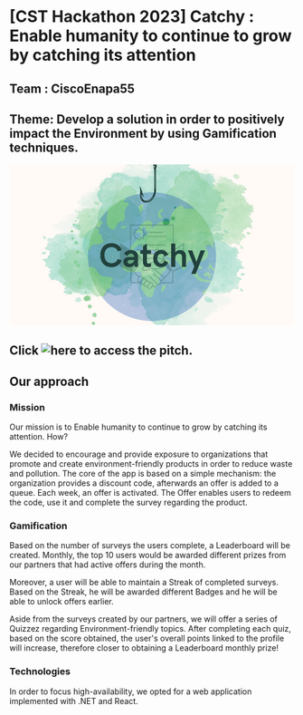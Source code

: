 # [CST Hackathon 2023] Catchy : Enable humanity to continue to grow by catching its attention

## Team : CiscoEnapa55 

## Theme: Develop a solution in order to positively impact the Environment by using Gamification techniques.

![](https://github.com/davidbejenariu/cst-hackathon/blob/main/Assets/Catchy_Presentation/1_README.png)

## Click ![here](https://www.canva.com/design/DAFe5rfcTGQ/kpxqLw2SddIrfDXiv1Is2g/viewutm_content=DAFe5rfcTGQ&utm_campaign=designshare&utm_medium=link2&utm_source=sharebutton) to access the pitch.

## Our approach

### Mission

Our mission is to Enable humanity to continue to grow by catching its attention. How? 

We decided to encourage and provide exposure to organizations that promote and create environment-friendly products in order to reduce waste and pollution. The core of the app is based on a simple mechanism: the organization provides a discount code, afterwards an offer is added to a queue. Each week, an offer is activated. The Offer enables users to redeem the code, use it and complete the survey regarding the product. 

### Gamification 

Based on the number of surveys the users complete, a Leaderboard will be created. Monthly, the top 10 users would be awarded different prizes from our partners that had active offers during the month. 

Moreover, a user will be able to maintain a Streak of completed surveys. Based on the Streak, he will be awarded different Badges and he will be able to unlock offers earlier.

Aside from the surveys created by our partners, we will offer a series of Quizzez regarding Environment-friendly topics. After completing each quiz, based on the score obtained, the user's overall points linked to the profile will increase, therefore closer to obtaining a Leaderboard monthly prize!

### Technologies

In order to focus high-availability, we opted for a web application implemented with .NET and React. 




